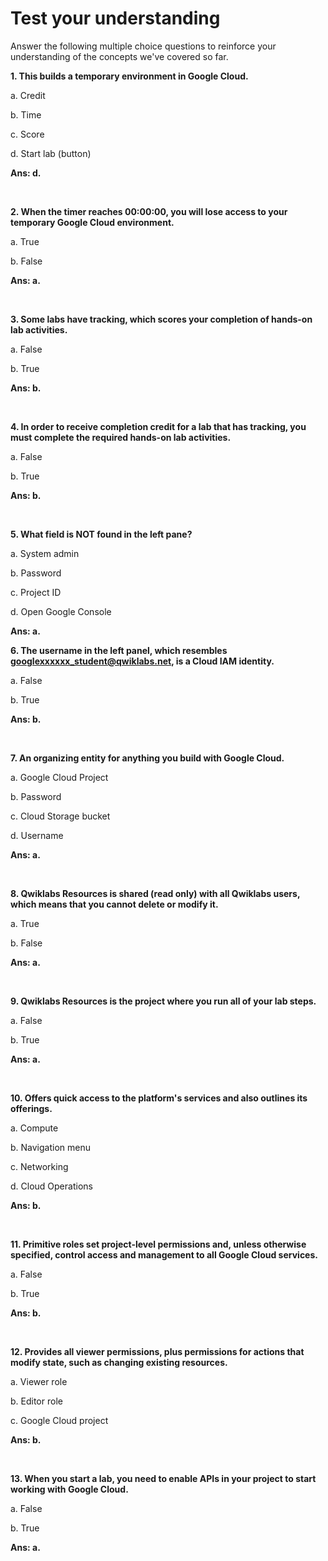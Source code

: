 # Test your understanding

Answer the following multiple choice questions to reinforce your understanding of the concepts we've covered so far.


**1. This builds a temporary environment in Google Cloud.**

a. Credit

b. Time

c. Score

d. Start lab (button)

**Ans: d.**

<br/>

**2. When the timer reaches 00:00:00, you will lose access to your temporary Google Cloud environment.**

a. True

b. False

**Ans: a.**

<br/>

**3. Some labs have tracking, which scores your completion of hands-on lab activities.**

a. False

b. True

**Ans: b.**

<br/>

**4. In order to receive completion credit for a lab that has tracking, you must complete the required hands-on lab activities.**

a. False

b. True

**Ans: b.**

<br/>

**5. What field is NOT found in the left pane?**

a. System admin

b. Password

c. Project ID

d. Open Google Console

**Ans: a.**
<br/>

**6. The username in the left panel, which resembles googlexxxxxx_student@qwiklabs.net, is a Cloud IAM identity.**

a. False

b. True

**Ans: b.**

<br/>

**7. An organizing entity for anything you build with Google Cloud.**

a. Google Cloud Project

b. Password

c. Cloud Storage bucket

d. Username

**Ans: a.**

<br/>

**8. Qwiklabs Resources is shared (read only) with all Qwiklabs users, which means that you cannot delete or modify it.**

a. True

b. False

**Ans: a.**

<br/>

**9. Qwiklabs Resources is the project where you run all of your lab steps.**

a. False

b. True

**Ans: a.**

<br/>

**10. Offers quick access to the platform's services and also outlines its offerings.**

a. Compute

b. Navigation menu

c. Networking

d. Cloud Operations

**Ans: b.**

<br/>

**11. Primitive roles set project-level permissions and, unless otherwise specified, control access and management to all Google Cloud services.**

a. False

b. True

**Ans: b.**

<br/>

**12. Provides all viewer permissions, plus permissions for actions that modify state, such as changing existing resources.**

a. Viewer role

b. Editor role

c. Google Cloud project

**Ans: b.**

<br/>

**13. When you start a lab, you need to enable APIs in your project to start working with Google Cloud.**

a. False

b. True

**Ans: a.**



